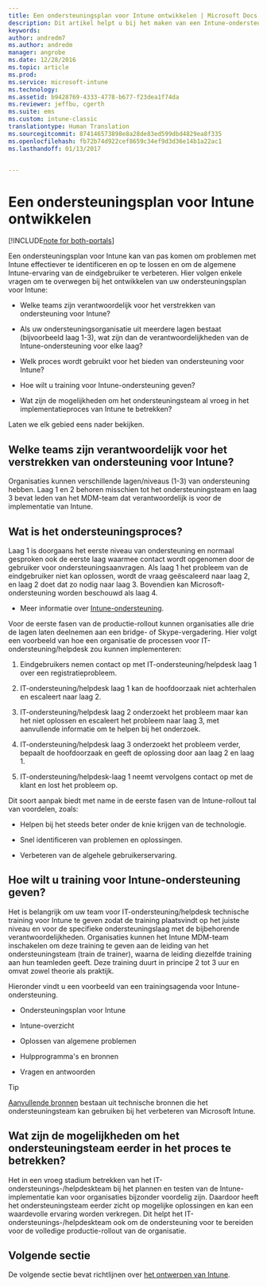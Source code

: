 ```yaml
---
title: Een ondersteuningsplan voor Intune ontwikkelen | Microsoft Docs
description: Dit artikel helpt u bij het maken van een Intune-ondersteuningsplan voor het ontwerpen en implementeren van een cloudoplossing met Microsoft Intune.
keywords: 
author: andredm7
ms.author: andredm
manager: angrobe
ms.date: 12/28/2016
ms.topic: article
ms.prod: 
ms.service: microsoft-intune
ms.technology: 
ms.assetid: b9428769-4333-4778-b677-f23dea1f74da
ms.reviewer: jeffbu, cgerth
ms.suite: ems
ms.custom: intune-classic
translationtype: Human Translation
ms.sourcegitcommit: 874146573898e8a28de83ed599dbd4829ea8f335
ms.openlocfilehash: fb72b74d922cef8659c34ef9d3d36e14b1a22ac1
ms.lasthandoff: 01/13/2017


---
```


# <a name="develop-an-intune-support-plan"></a>Een ondersteuningsplan voor Intune ontwikkelen

[!INCLUDE[note for both-portals](../includes/note-for-both-portals.md)]

Een ondersteuningsplan voor Intune kan van pas komen om problemen met Intune effectiever te identificeren en op te lossen en om de algemene Intune-ervaring van de eindgebruiker te verbeteren. Hier volgen enkele vragen om te overwegen bij het ontwikkelen van uw ondersteuningsplan voor Intune:

-   Welke teams zijn verantwoordelijk voor het verstrekken van ondersteuning voor Intune?

-   Als uw ondersteuningsorganisatie uit meerdere lagen bestaat (bijvoorbeeld laag 1-3), wat zijn dan de verantwoordelijkheden van de Intune-ondersteuning voor elke laag?

-   Welk proces wordt gebruikt voor het bieden van ondersteuning voor Intune?

-   Hoe wilt u training voor Intune-ondersteuning geven?

-   Wat zijn de mogelijkheden om het ondersteuningsteam al vroeg in het implementatieproces van Intune te betrekken?

Laten we elk gebied eens nader bekijken.

## <a name="which-teams-are-responsible-for-providing-support"></a>Welke teams zijn verantwoordelijk voor het verstrekken van ondersteuning voor Intune?

Organisaties kunnen verschillende lagen/niveaus (1-3) van ondersteuning hebben. Laag 1 en 2 behoren misschien tot het ondersteuningsteam en laag 3 bevat leden van het MDM-team dat verantwoordelijk is voor de implementatie van Intune.

## <a name="what-is-the-support-process"></a>Wat is het ondersteuningsproces?

Laag 1 is doorgaans het eerste niveau van ondersteuning en normaal gesproken ook de eerste laag waarmee contact wordt opgenomen door de gebruiker voor ondersteuningsaanvragen. Als laag 1 het probleem van de eindgebruiker niet kan oplossen, wordt de vraag geëscaleerd naar laag 2, en laag 2 doet dat zo nodig naar laag 3. Bovendien kan Microsoft-ondersteuning worden beschouwd als laag 4.

-   Meer informatie over [Intune-ondersteuning](https://docs.microsoft.com/intune/troubleshoot/how-to-get-support-for-microsoft-intune).

Voor de eerste fasen van de productie-rollout kunnen organisaties alle drie de lagen laten deelnemen aan een bridge- of Skype-vergadering. Hier volgt een voorbeeld van hoe een organisatie de processen voor IT-ondersteuning/helpdesk zou kunnen implementeren:

1.  Eindgebruikers nemen contact op met IT-ondersteuning/helpdesk laag 1 over een registratieprobleem.

2.  IT-ondersteuning/helpdesk laag 1 kan de hoofdoorzaak niet achterhalen en escaleert naar laag 2.

3.  IT-ondersteuning/helpdesk laag 2 onderzoekt het probleem maar kan het niet oplossen en escaleert het probleem naar laag 3, met aanvullende informatie om te helpen bij het onderzoek.

4.  IT-ondersteuning/helpdesk laag 3 onderzoekt het probleem verder, bepaalt de hoofdoorzaak en geeft de oplossing door aan laag 2 en laag 1.

5.  IT-ondersteuning/helpdesk-laag 1 neemt vervolgens contact op met de klant en lost het probleem op.

Dit soort aanpak biedt met name in de eerste fasen van de Intune-rollout tal van voordelen, zoals:

-   Helpen bij het steeds beter onder de knie krijgen van de technologie.

-   Snel identificeren van problemen en oplossingen.

-   Verbeteren van de algehele gebruikerservaring.

## <a name="how-you-plan-to-provide-intune-support-training"></a>Hoe wilt u training voor Intune-ondersteuning geven?

Het is belangrijk om uw team voor IT-ondersteuning/helpdesk technische training voor Intune te geven zodat de training plaatsvindt op het juiste niveau en voor de specifieke ondersteuningslaag met de bijbehorende verantwoordelijkheden. Organisaties kunnen het Intune MDM-team inschakelen om deze training te geven aan de leiding van het ondersteuningsteam (train de trainer), waarna de leiding diezelfde training aan hun teamleden geeft. Deze training duurt in principe 2 tot 3 uur en omvat zowel theorie als praktijk.

Hieronder vindt u een voorbeeld van een trainingsagenda voor Intune-ondersteuning.

-   Ondersteuningsplan voor Intune

-   Intune-overzicht

-   Oplossen van algemene problemen

-   Hulpprogramma's en bronnen

-   Vragen en antwoorden

>[!TIP]
> [Aanvullende bronnen](additional-resources.md) bestaan uit technische bronnen die het ondersteuningsteam kan gebruiken bij het verbeteren van Microsoft Intune.

## <a name="what-opportunities-are-there-to-involve-the-support-team-earlier"></a>Wat zijn de mogelijkheden om het ondersteuningsteam eerder in het proces te betrekken?

Het in een vroeg stadium betrekken van het IT-ondersteunings-/helpdeskteam bij het plannen en testen van de Intune-implementatie kan voor organisaties bijzonder voordelig zijn. Daardoor heeft het ondersteuningsteam eerder zicht op mogelijke oplossingen en kan een waardevolle ervaring worden verkregen. Dit helpt het IT-ondersteunings-/helpdeskteam ook om de ondersteuning voor te bereiden voor de volledige productie-rollout van de organisatie.

## <a name="next-section"></a>Volgende sectie

De volgende sectie bevat richtlijnen over [het ontwerpen van Intune](section-7-create-an-intune-design.md).

